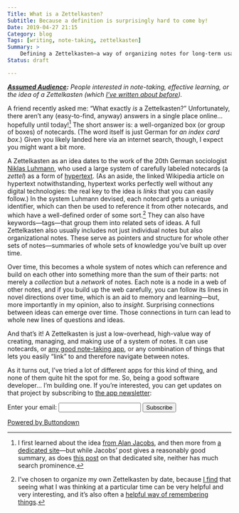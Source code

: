 ```yaml
---
Title: What is a Zettelkasten?
Subtitle: Because a definition is surprisingly hard to come by!
Date: 2019-04-27 21:15
Category: blog
Tags: [writing, note-taking, zettelkasten]
Summary: >
    Defining a Zettelkasten—a way of organizing notes for long-term usability and profit.
Status: draft

---
```


<i><b>[Assumed Audience][aa]:</b> People interested in note-taking, effective learning, or the idea of a Zettelkasten (which [I’ve written about before][zettelkasten]).</i>

[aa]: https://www.chriskrycho.com/2018/assumed-audiences.html

A friend recently asked me: “What exactly *is* a Zettelkasten?” Unfortunately, there aren’t any (easy-to-find, anyway) answers in a single place online… hopefully until today![^background] The short answer is: a well-organized box (or group of boxes) of notecards. (The word itself is just German for <i>an index card box</i>.) Given you likely landed here via an internet search, though, I expect you might want a bit more.

A Zettelkasten as an idea dates to the work of the 20th German sociologist [Niklas Luhmann], who used a large system of carefully labeled notecards (a <i>zettel</i>) as a form of [hypertext]. (As an aside, the linked Wikipedia article on hypertext notwithstanding, hypertext works perfectly well without any digital technologies: the real key to the idea is *links* that you can easily follow.) In the system Luhmann devised, each notecard gets a unique identifier, which can then be used to reference it from other notecards, and which have a well-defined order of some sort.[^order] They can also have keywords—tags—that group them into related sets of ideas. A full Zettelkasten also usually includes not just individual notes but also organizational notes. These serve as pointers and structure for whole other sets of notes—summaries of whole sets of knowledge you’ve built up over time.

Over time, this becomes a whole system of notes which can reference and build on each other into something more than the sum of their parts: not merely a *collection* but a *network* of notes. Each note is a node in a web of other notes, and if you build up the web carefully, you can follow its lines in novel directions over time, which is an aid to memory and learning—but, more importantly in my opinion, also to *insight*. Surprising connections between ideas can emerge over time. Those connections in turn can lead to whole new lines of questions and ideas.

And that’s it! A Zettelkasten is just a low-overhead, high-value way of creating, managing, and making use of a system of notes. It can use notecards, or [any good note-taking app][bear], or any combination of things that lets you easily “link” to and therefore navigate between notes.

<aside>

As it turns out, I’ve tried a lot of different apps for this kind of thing, and none of them quite hit the spot for me. So, being a good software developer… I’m building one. If you’re interested, you can get updates on that project by subscribing to [the app newsletter][rewrite-list]:

<form
  action="https://buttondown.email/api/emails/embed-subscribe/rewrite"
  method="post"
  target="popupwindow"
  onsubmit="window.open('https://buttondown.email/rewrite', 'popupwindow')"
  class="embeddable-buttondown-form"
>
  <label for="bd-email">Enter your email:</label>
  <input type="email" name="email" id="bd-email">
  <input type="hidden" value="1" name="embed"/>
  <input type="submit" value="Subscribe" />
  <p>
    <a href="https://buttondown.email" target="_blank">Powered by Buttondown</a>
  </p>
</form>

</aside>

[^background]: I first learned about the idea [from Alan Jacobs][aj], and then more from [a dedicated site][.de]—but while Jacobs’ post gives a reasonably good summary, as does [this post][create] on that dedicated site, neither has much search prominence.

[^order]: I’ve chosen to organize my own Zettelkasten by date, because [I find][blog] that seeing what I was thinking at a particular time can be very helpful and very interesting, and it’s also often a [helpful way of remembering things][date].

[zettelkasten]: https://www.chriskrycho.com/zettelkasten/
[Niklas Luhmann]: https://en.wikipedia.org/wiki/Special:Search?search=Niklas%20Luhmann&go=Go
[hypertext]: https://en.wikipedia.org/wiki/Hypertext
[bear]: https://bear.app
[rewrite-list]: https://buttondown.email/rewrite
[aj]: https://blog.ayjay.org/my-zettelkasten/
[.de]: https://zettelkasten.de
[create]: https://zettelkasten.de/posts/zettelkasten-improves-thinking-writing/
[blog]: https://www.chriskrycho.com/2018/blog-as-note-taking-tool.html
[date]: https://zettelkasten.de/posts/add-identity/
